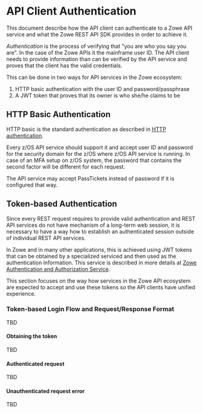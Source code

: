 # API Client Authentication

This document describe how the API client can authenticate to a Zowe API service and what the Zowe REST API SDK provides in order to achieve it.

*Authentication* is the process of verifying that "you are who you say you are". In the case of the Zowe APIs it the mainframe user ID.
The API client needs to provide information than can be verified by the API service and proves that the client has the valid credentials.

This can be done in two ways for API services in the Zowe ecosystem:

1. HTTP basic authentication with the user ID and password/passphrase
2. A JWT token that proves that its owner is who she/he claims to be

## HTTP Basic Authentication

HTTP basic is the standard authentication as described in [HTTP authentication](https://developer.mozilla.org/en-US/docs/Web/HTTP/Authentication).

Every z/OS API service should support it and accept user ID and password for the security domain for the z/OS where z/OS API service is running. In case of an MFA setup on z/OS system, the password that contains the second factor will be different for each request.

The API service may accept PassTickets instead of password if it is configured that way.

## Token-based Authentication

Since every REST request requires to provide valid authentication and REST API services do not have mechanism of a long-term web session, it is necessary to have a way how to establish an authenticated session outside of individual REST API services.

In Zowe and in many other applications, this is achieved using JWT tokens that can be obtained by a specialized serviced and then used as the authentication information. This service is described in more details at [Zowe Authentication and Authorization Service](https://github.com/zowe/api-layer/wiki/Zowe-Authentication-and-Authorization-Service).

This section focuses on the way how services in the Zowe API ecosystem are expected to accept and use these tokens so the API clients have unified experience.

### Token-based Login Flow and Request/Response Format

TBD

#### Obtaining the token

TBD

#### Authenticated request

TBD

#### Unauthenticated request error

TBD
